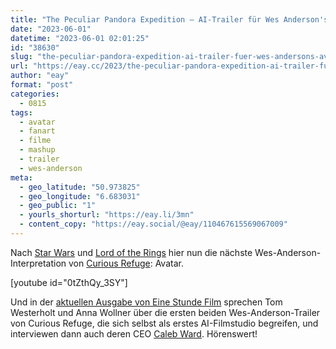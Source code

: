 ```yaml
---
title: "The Peculiar Pandora Expedition – AI-Trailer für Wes Anderson's Avatar"
date: "2023-06-01"
datetime: "2023-06-01 02:01:25"
id: "38630"
slug: "the-peculiar-pandora-expedition-ai-trailer-fuer-wes-andersons-avatar"
url: "https://eay.cc/2023/the-peculiar-pandora-expedition-ai-trailer-fuer-wes-andersons-avatar/"
author: "eay"
format: "post"
categories:
  - 0815
tags:
  - avatar
  - fanart
  - filme
  - mashup
  - trailer
  - wes-anderson
meta:
  - geo_latitude: "50.973825"
  - geo_longitude: "6.683031"
  - geo_public: "1"
  - yourls_shorturl: "https://eay.li/3mn"
  - content_copy: "https://eay.social/@eay/110467615569067009"
---
```


Nach [Star Wars](https://eay.cc/2023/the-galactic-menagerie-fan-made-trailer-for-wes-andersons-star-wars/) und [Lord of the Rings](https://eay.cc/2023/the-whimsical-fellowship-fan-made-trailer-for-wes-andersons-lord-of-the-rings/) hier nun die nächste Wes-Anderson-Interpretation von [Curious Refuge](https://curiousrefuge.com/): Avatar.

\[youtube id="0tZthQy\_3SY"\]

Und in der [aktuellen Ausgabe von Eine Stunde Film](https://www.deutschlandfunknova.de/beitrag/software-ki-generierter-film-trailer-the-whimsical-fellowship) sprechen Tom Westerholt und Anna Wollner über die ersten beiden Wes-Anderson-Trailer von Curious Refuge, die sich selbst als erstes AI-Filmstudio begreifen, und interviewen dann auch deren CEO [Caleb Ward](https://curiousrefuge.com/about-caleb). Hörenswert!
